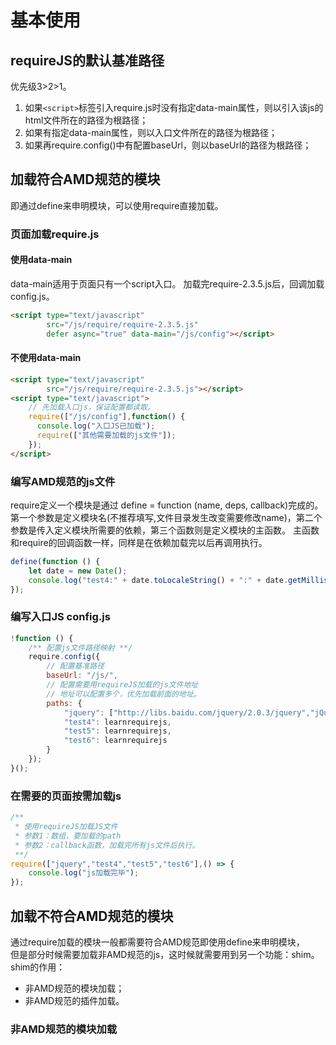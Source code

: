 # 基本使用
## requireJS的默认基准路径
优先级3>2>1。
1. 如果`<script>`标签引入require.js时没有指定data-main属性，则以引入该js的html文件所在的路径为根路径；  
2. 如果有指定data-main属性，则以入口文件所在的路径为根路径；
3. 如果再require.config()中有配置baseUrl，则以baseUrl的路径为根路径；
## 加载符合AMD规范的模块  
即通过define来申明模块，可以使用require直接加载。
### 页面加载require.js  
#### 使用data-main
data-main适用于页面只有一个script入口。
加载完require-2.3.5.js后，回调加载config.js。
```html
<script type="text/javascript"
        src="/js/require/require-2.3.5.js"
        defer async="true" data-main="/js/config"></script>
```  
#### 不使用data-main
```html
<script type="text/javascript"
        src="/js/require/require-2.3.5.js"></script>
<script type="text/javascript">
    // 先加载入口js，保证配置都读取。
    require(["/js/config"],function() {
      console.log("入口JS已加载");
      require(["其他需要加载的js文件"]);
    });
</script>
```
### 编写AMD规范的js文件
require定义一个模块是通过 define = function (name, deps, callback)完成的。
第一个参数是定义模块名(不推荐填写,文件目录发生改变需要修改name)，第二个参数是传入定义模块所需要的依赖，第三个函数则是定义模块的主函数。
主函数和require的回调函数一样，同样是在依赖加载完以后再调用执行。
```javascript
define(function () {
    let date = new Date();
    console.log("test4:" + date.toLocaleString() + ":" + date.getMilliseconds());
});
```
### 编写入口JS config.js
```javascript
!function () {
    /** 配置js文件路径映射 **/
    require.config({
        // 配置基准路径
        baseUrl: "/js/",
        // 配置需要用requireJS加载的js文件地址
        // 地址可以配置多个，优先加载前面的地址。
        paths: {
            "jquery": ["http://libs.baidu.com/jquery/2.0.3/jquery","jQuery/jquery-3.2.1.min"],
            "test4": learnrequirejs,
            "test5": learnrequirejs,
            "test6": learnrequirejs
        }
    });
}();
```  
### 在需要的页面按需加载js
```javascript
/** 
 * 使用requireJS加载JS文件
 * 参数1：数组，要加载的path
 * 参数2：callback函数，加载完所有js文件后执行。
 **/
require(["jquery","test4","test5","test6"],() => {
    console.log("js加载完毕");
});
```
## 加载不符合AMD规范的模块  
通过require加载的模块一般都需要符合AMD规范即使用define来申明模块，  
但是部分时候需要加载非AMD规范的js，这时候就需要用到另一个功能：shim。
shim的作用：
- 非AMD规范的模块加载；
- 非AMD规范的插件加载。
### 非AMD规范的模块加载  


